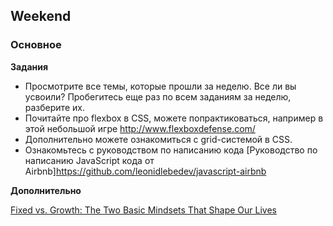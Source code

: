 ## Weekend

### Основное

**Задания**

- Просмотрите все темы, которые прошли за неделю. Все ли вы усвоили? Пробегитесь еще раз по всем заданиям за неделю, разберите их.
- Почитайте про flexbox в CSS, можете попрактиковаться, например в этой небольшой игре http://www.flexboxdefense.com/
- Дополнительно можете ознакомиться с grid-системой в CSS.
- Ознакомьтесь с руководством по написанию кода [Руководство по написанию JavaScript кода от Airbnb]https://github.com/leonidlebedev/javascript-airbnb

**Дополнительно**

[Fixed vs. Growth: The Two Basic Mindsets That Shape Our Lives](https://www.brainpickings.org/2014/01/29/carol-dweck-mindset/)
